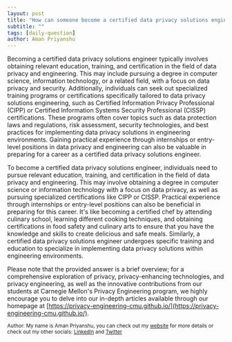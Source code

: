 ```yaml
---
layout: post
title: "How can someone become a certified data privacy solutions engineer?"
subtitle: ""
tags: [daily-question]
author: Aman Priyanshu
---
```


Becoming a certified data privacy solutions engineer typically involves obtaining relevant education, training, and certification in the field of data privacy and engineering. This may include pursuing a degree in computer science, information technology, or a related field, with a focus on data privacy and security. Additionally, individuals can seek out specialized training programs or certifications specifically tailored to data privacy solutions engineering, such as Certified Information Privacy Professional (CIPP) or Certified Information Systems Security Professional (CISSP) certifications. These programs often cover topics such as data protection laws and regulations, risk assessment, security technologies, and best practices for implementing data privacy solutions in engineering environments. Gaining practical experience through internships or entry-level positions in data privacy and engineering can also be valuable in preparing for a career as a certified data privacy solutions engineer.

To become a certified data privacy solutions engineer, individuals need to pursue relevant education, training, and certification in the field of data privacy and engineering. This may involve obtaining a degree in computer science or information technology with a focus on data privacy, as well as pursuing specialized certifications like CIPP or CISSP. Practical experience through internships or entry-level positions can also be beneficial in preparing for this career. It's like becoming a certified chef by attending culinary school, learning different cooking techniques, and obtaining certifications in food safety and culinary arts to ensure that you have the knowledge and skills to create delicious and safe meals. Similarly, a certified data privacy solutions engineer undergoes specific training and education to specialize in implementing data privacy solutions within engineering environments.

Please note that the provided answer is a brief overview; for a comprehensive exploration of privacy, privacy-enhancing technologies, and privacy engineering, as well as the innovative contributions from our students at Carnegie Mellon's Privacy Engineering program, we highly encourage you to delve into our in-depth articles available through our homepage at [https://privacy-engineering-cmu.github.io/](https://privacy-engineering-cmu.github.io/).

<small>Author: My name is Aman Priyanshu, you can check out my [website](https://amanpriyanshu.github.io/) for more details or check out my other socials: [LinkedIn](https://www.linkedin.com/in/aman-priyanshu/) and [Twitter](https://twitter.com/AmanPriyanshu6)</small>
